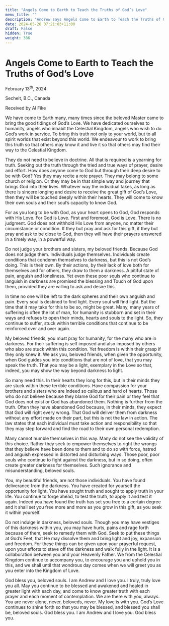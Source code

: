 ```yaml
---
title: "Angels Come to Earth to Teach the Truths of God’s Love"
menu_title: ""
description: "Andrew says Angels Come to Earth to Teach the Truths of God’s Love"
date: 2024-05-28 07:21:03+11:00
draft: False
hidden: True
weight: 386
---
```

# Angels Come to Earth to Teach the Truths of God’s Love  

February 13<sup>th</sup>, 2024

Sechelt, B.C., Canada

Received by Al Fike 



We have come to Earth many, many times since the beloved Master came to bring the good tidings of God’s Love. We have dedicated ourselves to humanity, angels who inhabit the Celestial Kingdom, angels who wish to do God’s work in service. To bring this truth not only to your world, but to all spirit worlds that exist beyond this world. We endeavour to work to bring this truth so that others may know it and live it so that others may find their way to the Celestial Kingdom.

They do not need to believe in doctrine. All that is required is a yearning for truth. Seeking out the truth through the tried and true ways of prayer, desire and effort. How does anyone come to God but through their deep desire to be with God? Yes they may recite a rote prayer. They may belong to some church or religion. Or they may be in that simple way and journey that brings God into their lives. Whatever way the individual takes, as long as there is sincere longing and desire to receive the great gift of God’s Love, then they will be touched deeply within their hearts. They will come to know their own souls and their soul’s capacity to know God. 

For as you long to be with God, as your heart opens to God, God responds with His Love. For God is Love. First and foremost, God is Love. There is no judgment. God does not withhold His Love from anyone, no matter their circumstance or condition. If they but pray and ask for this gift, if they but pray and ask to be close to God, then they will have their prayers answered in a timely way, in a powerful way.

Do not judge your brothers and sisters, my beloved friends. Because God does not judge them. Individuals judge themselves. Individuals create conditions that condemn themselves to darkness, but this is not God’s doing. This is their own. By their actions, by their lack of love both for themselves and for others, they draw to them a darkness. A pitiful state of pain, anguish and loneliness. Yet even these poor souls who continue to languish in darkness are promised the blessing and Touch of God upon them, provided they are willing to ask and desire this. 

In time no one will be left to the dark spheres and their own anguish and pain. Every soul is destined to find light. Every soul will find light. But the time that it may take for this to be so, might be great. Many, many years of suffering is often the lot of man, for humanity is stubborn and set in their ways and refuses to open their minds, hearts and souls to the light. So, they continue to suffer, stuck within terrible conditions that continue to be reinforced over and over again.

My beloved friends, you must pray for humanity, for the many who are in darkness. For their suffering is self imposed and also imposed by others who also are stuck within this condition. Yet freedom is within their grasp if they only knew it. We ask you, beloved friends, when given the opportunity, when God guides you into conditions that are not of love, that you may speak the truth. That you may be a light, exemplary in the Love so that, indeed, you may show the way beyond darkness to light. 

So many need this. In their hearts they long for this, but in their minds they are stuck within these terrible conditions. Have compassion for your brothers and sisters who are indeed so callous and hard of hearts. Those who do not believe because they blame God for their pain or they feel that God does not exist or God has abandoned them. Nothing is further from the truth. Often they have abandoned God because, in their minds, they expect that God will right every wrong. That God will deliver them from darkness without any effort made on their part, but this is not the law in action. The law states that each individual must take action and responsibility so that they may step forward and find the road to their own personal redemption. 

Many cannot humble themselves in this way. Many do not see the validity of this choice. Rather they seek to empower themselves to right the wrongs that they believe have been done to them and to do so with force, hatred and anguish expressed in distorted and disturbing ways. Those poor, poor souls who continue to fight against the darkness, but in so doing, often create greater darkness for themselves. Such ignorance and misunderstanding, beloved souls. 

You, my beautiful friends, are not those individuals. You have found deliverance from the darkness. You have created for yourself the opportunity for light. You have sought truth and sought to apply truth in your life. You continue to forge ahead, to test the truth, to apply it and test it again. Indeed you have found the truth has set you free to a certain degree and it shall set you free more and more as you grow in this gift, as you seek it within yourself. 

Do not indulge in darkness, beloved souls. Though you may have vestiges of this darkness within you, you may have hurts, pains and rage forth because of them, seek to remedy them with God. Seek to put these things at God’s Feet, that He may dissolve them and bring light and joy, expansion and freedom. For these things can be given upon your prayerful request, upon your efforts to stave off the darkness and walk fully in the light. 
It is a collaboration between you and your Heavenly Father. We from the Celestial Kingdom continue to accompany you, to encourage you and uphold you in this, and we shall until that wondrous day comes when we will greet you as you enter into the Kingdom of Love. 

God bless you, beloved souls. I am Andrew and I love you. I truly, truly love you all. May you continue to be blessed and awakened and healed in greater light with each day, and come to know greater truth with each prayer and each moment of contemplation. We are there with you, always. You are never alone, never, beloveds, never. My love is with you. God’s Love continues to shine forth so that you may be blessed, and blessed you shall be, beloved souls. God bless you. I am Andrew and I love you. God bless you.